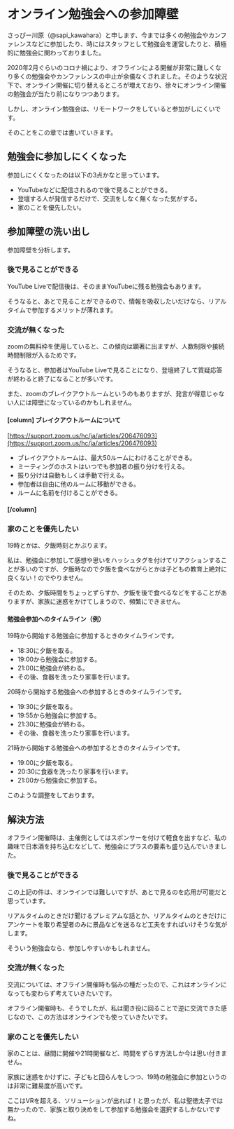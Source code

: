 # オンライン勉強会への参加障壁
さっぴー川原（@sapi_kawahara）と申します、今までは多くの勉強会やカンファレンスなどに参加したり、時にはスタッフとして勉強会を運営したりと、積極的に勉強会に関わっておりました。

2020年2月ぐらいのコロナ禍により、オフラインによる開催が非常に難しくなり多くの勉強会やカンファレンスの中止が余儀なくされました。そのような状況下で、オンライン開催に切り替えるところが増えており、徐々にオンライン開催の勉強会が当たり前になりつつあります。

しかし、オンライン勉強会は、リモートワークをしていると参加がしにくいです。

そのことをこの章では書いていきます。


## 勉強会に参加しにくくなった

参加しにくくなったのは以下の3点かなと思っています。

* YouTubeなどに配信されるので後で見ることができる。
* 登壇する人が発信するだけで、交流をしなく無くなった気がする。
* 家のことを優先したい。

## 参加障壁の洗い出し

参加障壁を分析します。

### 後で見ることができる

YouTube Liveで配信後は、そのままYouTubeに残る勉強会もあります。

そうなると、あとで見ることができるので、情報を吸収したいだけなら、リアルタイムで参加するメリットが薄れます。


### 交流が無くなった
zoomの無料枠を使用していると、この傾向は顕著に出ますが、人数制限や接続時間制限が入るためです。

そうなると、参加者はYouTube Liveで見ることになり、登壇終了して質疑応答が終わると終了になることが多いです。

また、zoomのブレイクアウトルームというのもありますが、発言が得意じゃない人には障壁になっているのかもしれません。

#### [column] ブレイクアウトルームについて

[https://support.zoom.us/hc/ja/articles/206476093](https://support.zoom.us/hc/ja/articles/206476093)

* ブレイクアウトルームは、最大50ルームにわけることができる。
* ミーティングのホストはいつでも参加者の振り分けを行える。
* 振り分けは自動もしくは手動で行える。
* 参加者は自由に他のルームに移動ができる。
* ルームに名前を付けることができる。

#### [/column]



### 家のことを優先したい
19時とかは、夕飯時刻とかぶります。

私は、勉強会に参加して感想や思いをハッシュタグを付けてリアクションすることが多いのですが、夕飯時なので夕飯を食べながらとかは子どもの教育上絶対に良くない！のでやりません。

そのため、夕飯時間をちょっとずらすか、夕飯を後で食べるなどをすることがありますが、家族に迷惑をかけてしまうので、頻繁にできません。

#### 勉強会参加へのタイムライン（例）

19時から開始する勉強会に参加するときのタイムラインです。
* 18:30に夕飯を取る。
* 19:00から勉強会に参加する。
* 21:00に勉強会が終わる。
* その後、食器を洗ったり家事を行います。

20時から開始する勉強会への参加するときのタイムラインです。
* 19:30に夕飯を取る。
* 19:55から勉強会に参加する。
* 21:30に勉強会が終わる。
* その後、食器を洗ったり家事を行います。

21時から開始する勉強会への参加するときのタイムラインです。
* 19:00に夕飯を取る。
* 20:30に食器を洗ったり家事を行います。
* 21:00から勉強会に参加する。

このような調整をしております。

## 解決方法

オフライン開催時は、主催側としてはスポンサーを付けて軽食を出すなど、私の趣味で日本酒を持ち込むなどして、勉強会にプラスの要素も盛り込んでいきました。

### 後で見ることができる
この上記の件は、オンラインでは難しいですが、あとで見るのを応用が可能だと思っています。

リアルタイムのときだけ聞けるプレミアムな話とか、リアルタイムのときだけにアンケートを取り希望者のみに景品などを送るなど工夫をすればいけそうな気がします。

そういう勉強会なら、参加しやすいかもしれません。

### 交流が無くなった
交流については、オフライン開催時も悩みの種だったので、これはオンラインになっても変わらず考えていきたいです。

オフライン開催時も、そうでしたが、私は聞き役に回ることで逆に交流できた感じなので、この方法はオンラインでも使っていきたいです。

### 家のことを優先したい
家のことは、昼間に開催や21時開催など、時間をずらす方法しか今は思い付きません。

家族に迷惑をかけずに、子どもと団らんをしつつ、19時の勉強会に参加というのは非常に難易度が高いです。


ここはVRを超える、ソリューションが出れば！と思ったが、私は聖徳太子では無かったので、家族と取り決めをして参加する勉強会を選択するしかないですね。

